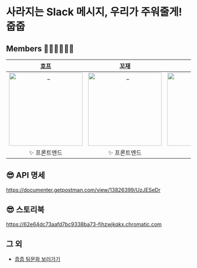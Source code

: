 # 사라지는 Slack 메시지, 우리가 주워줄게! 줍줍  


## Members 👩🏻‍💻🧑🏻‍💻

|            [호프](https://github.com/moonheekim0118)             |            [꼬재](https://github.com/kkojae91)             |             [봄](https://github.com/JangBomi)             |             [써머](https://github.com/hyewoncc)             |              [리차드](https://github.com/HJ-Rich)             |             [연로그](https://github.com/yeon-06)             |     
| :----------------------------------------------------------: | :----------------------------------------------------------: | :----------------------------------------------------------: | :----------------------------------------------------------: | :----------------------------------------------------------: | :----------------------------------------------------------: |
| <img src="https://avatars.githubusercontent.com/u/61469664?v=4" width=200px alt="_"/> | <img src="https://avatars.githubusercontent.com/u/68001045?v=4" width=200px alt="_"/> | <img src="https://avatars.githubusercontent.com/u/55357130?v=4" width=200px alt="_"/> | <img src="https://avatars.githubusercontent.com/u/80666066?v=4" width=200px alt="_"> | <img src="https://avatars.githubusercontent.com/u/62681566?v=4" width=200px alt="_"> | <img src="https://avatars.githubusercontent.com/u/53105735?v=4" width=200px alt="_"> |
|                         ✨ 프론트엔드                         |                         ✨ 프론트엔드                         |                           💫 백엔드                           |                           💫 백엔드                           |                           💫 백엔드                           |                           💫 백엔드                           |               


## 😎 API 명세
https://documenter.getpostman.com/view/13826399/UzJESeDr

## 😎 스토리북 
https://62e64dc73aafd7bc9338ba73-fihzwjkqkx.chromatic.com

## 그 외

- [줍줍 팀문화 보러가기](https://richard7.notion.site/db4a276903ab477a8db6591d4413f873)  

